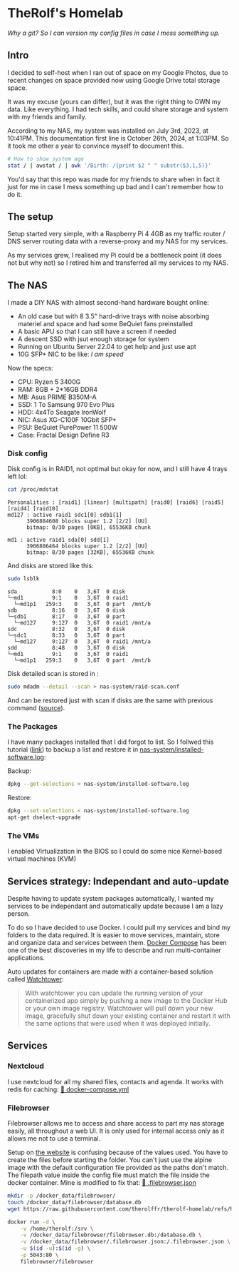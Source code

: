 # TheRolf's Homelab

*Why a git? So I can version my config files in case I mess something up.*

## Intro

I decided to self-host when I ran out of space on my Google Photos, due to recent changes on space provided now using Google Drive total storage space.

It was my excuse (yours can differ), but it was the right thing to OWN my data. Like everything. I had tech skills, and could share storage and system with my friends and family.

According to my NAS, my system was installed on July 3rd, 2023, at 10:41PM. This documentation first line is October 26th, 2024, at 1:03PM. So it took me
other a year to convince myself to document this.

```sh
# How to show system age
stat / | awstat / | awk '/Birth: /{print $2 " " substr($3,1,5)}'
```

You'd say that this repo was made for my friends to share when in fact it just for me in case I mess something up bad and I can't remember how to do it.

## The setup

Setup started very simple, with a Raspberry Pi 4 4GB as my traffic router / DNS server routing data with a reverse-proxy and my NAS for my services.

As my services grew, I realised my Pi could be a bottleneck point (it does not but why not) so I retired him and transferred all my services to my NAS.

## The NAS

I made a DIY NAS with almost second-hand hardware bought online:

- An old case but with 8 3.5" hard-drive trays with noise absorbing materiel and space and had some BeQuiet fans preinstalled
- A basic APU so that I can still have a screen if needed
- A descent SSD with jsut enough storage for system
- Running on Ubuntu Server 22.04 to get help and just use apt
- 10G SFP+ NIC to be like: *I am speed*

Now the specs:

- CPU: Ryzen 5 3400G
- RAM: 8GB + 2*16GB DDR4
- MB: Asus PRIME B350M-A
- SSD: 1 To Samsung 970 Evo Plus
- HDD: 4x4To Seagate IronWolf
- NIC: Asus XG-C100F 10Gbit SFP+
- PSU: BeQuiet PurePower 11 500W
- Case: Fractal Design Define R3

### Disk config

Disk config is in RAID1, not optimal but okay for now, and I still have 4 trays left lol:

```sh
cat /proc/mdstat
```

```text
Personalities : [raid1] [linear] [multipath] [raid0] [raid6] [raid5] [raid4] [raid10] 
md127 : active raid1 sdc1[0] sdb1[1]
      3906884608 blocks super 1.2 [2/2] [UU]
      bitmap: 0/30 pages [0KB], 65536KB chunk

md1 : active raid1 sda[0] sdd[1]
      3906886464 blocks super 1.2 [2/2] [UU]
      bitmap: 8/30 pages [32KB], 65536KB chunk
```

And disks are stored like this:

```sh
sudo lsblk
```

```text
sda           8:0    0   3,6T  0 disk  
└─md1         9:1    0   3,6T  0 raid1 
  └─md1p1   259:3    0   3,6T  0 part  /mnt/b
sdb           8:16   0   3,6T  0 disk  
└─sdb1        8:17   0   3,6T  0 part  
  └─md127     9:127  0   3,6T  0 raid1 /mnt/a
sdc           8:32   0   3,6T  0 disk  
└─sdc1        8:33   0   3,6T  0 part  
  └─md127     9:127  0   3,6T  0 raid1 /mnt/a
sdd           8:48   0   3,6T  0 disk  
└─md1         9:1    0   3,6T  0 raid1 
  └─md1p1   259:3    0   3,6T  0 part  /mnt/b
```

Disk detailed scan is stored in :

```sh
sudo mdadm --detail --scan > nas-system/raid-scan.conf
```

And can be restored just with scan if disks are the same with previous command ([source](https://unix.stackexchange.com/a/458607)).

### The Packages

I have many packages installed that I did forgot to list.
So I follwed this tutorial ([link](https://www.cyberciti.biz/tips/linux-get-list-installed-software-reinstallation-restore.html)) to backup a list and restore it in [nas-system/installed-software.log](nas-system/installed-software.log):

Backup:

```sh
dpkg --get-selections > nas-system/installed-software.log
```

Restore:

```sh
dpkg --set-selections < nas-system/installed-software.log
apt-get dselect-upgrade
```

### The VMs

I enabled Virtualization in the BIOS so I could do some nice Kernel-based virtual machines (KVM)

## Services strategy: Independant and auto-update

Despite having to update system packages automatically, I wanted my services to be independant and automatically update because I am a lazy person.

To do so I have decided to use Docker. I could pull my services and bind my folders to the data required. It is easier to move services, maintain, store and organize data and services between them. [Docker Compose](https://docs.docker.com/compose/) has been one of the best discoveries in my life to describe and run multi-container applications.

Auto updates for containers are made with a container-based solution called [Watchtower](https://containrrr.dev/watchtower/):

> With watchtower you can update the running version of your containerized app simply by pushing a new image to the Docker Hub or your own image registry. Watchtower will pull down your new image, gracefully shut down your existing container and restart it with the same options that were used when it was deployed initially.

## Services

### Nextcloud

I use nextcloud for all my shared files, contacts and agenda. It works with redis for caching:
[🐋 docker-compose.yml](./services/nextcloud/docker-compose.yml)

### Filebrowser

Filebrowser allows me to access and share access to part my nas storage easily, all throughout a web UI. It is only used for internal access only as it allows me not to use a terminal.

Setup on [the website](https://filebrowser.org/installation#docker) is confusing because of the values used. You have to create the files before starting the folder. You can't just use the alpine image with the default configuration file provided as the paths don't match. The filepath value inside the config file must match the file inside the docker container. Mine is modified to fix that: [🔧 .filebrowser.json](./services/filebrowser/.filebrowser.json)

```sh
mkdir -p /docker_data/filebrowser/
touch /docker_data/filebrowser/database.db
wget https://raw.githubusercontent.com/therolffr/therolf-homelab/refs/heads/main/services/filebrowser/.filebrowser.json -O /docker_data/filebrowser/.filebrowser.json
```

```sh
docker run -d \
    -v /home/therolf:/srv \
    -v /docker_data/filebrowser/filebrowser.db:/database.db \
    -v /docker_data/filebrowser/.filebrowser.json:/.filebrowser.json \
    -u $(id -u):$(id -g) \
    -p 5043:80 \
    filebrowser/filebrowser
```
